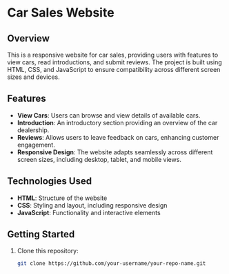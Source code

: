 # Car Sales Website

## Overview
This is a responsive website for car sales, providing users with features to view cars, read introductions, and submit reviews. The project is built using HTML, CSS, and JavaScript to ensure compatibility across different screen sizes and devices.

## Features
- **View Cars**: Users can browse and view details of available cars.
- **Introduction**: An introductory section providing an overview of the car dealership.
- **Reviews**: Allows users to leave feedback on cars, enhancing customer engagement.
- **Responsive Design**: The website adapts seamlessly across different screen sizes, including desktop, tablet, and mobile views.

## Technologies Used
- **HTML**: Structure of the website
- **CSS**: Styling and layout, including responsive design
- **JavaScript**: Functionality and interactive elements

## Getting Started
1. Clone this repository:
   ```bash
   git clone https://github.com/your-username/your-repo-name.git
